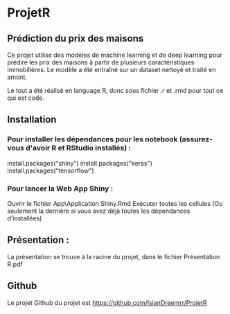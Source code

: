 # ProjetR


## Prédiction du prix des maisons
Ce projet utilise des modèles de machine learning et de deep learning pour prédire les prix des maisons à partir de plusieurs caractéristiques immobilières. 
Le modèle a été entraîné sur un dataset nettoyé et traité en amont.

Le tout a été réalisé en language R, donc sous fichier .r et .rmd pour tout ce qui est code.

## Installation
### Pour installer les dépendances pour les notebook (assurez-vous d'avoir R et RStudio installés) :
install.packages("shiny")
install.packages("keras")
install.packages("tensorflow")


### Pour lancer la Web App Shiny :
Ouvrir le fichier App\Application Shiny.Rmd
Exécuter toutes les cellules (Ou seulement la dernière si vous avez déjà toutes les dépendances d'installées)

 
## Présentation :
La présentation se trouve à la racine du projet, dans le fichier Présentation R.pdf


## Github
Le projet Github du projet est https://github.com/IsianDreemrr/ProjetR
